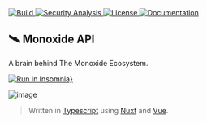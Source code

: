 <a href="https://github.com/BMO-technocorner/monoxide-api/actions/workflows/cloudflare.yml">
  <img src="https://img.shields.io/github/workflow/status/BMO-technocorner/monoxide-api/Cloudflare%20Deployment?label=build" alt="Build"/>
</a>
<a href="https://github.com/BMO-technocorner/monoxide-api/actions/workflows/codeql-analysis.yml">
  <img src="https://img.shields.io/github/workflow/status/BMO-technocorner/monoxide-api/CodeQL?label=security" alt="Security Analysis"/>
</a>
<a href="https://github.com/BMO-technocorner/monoxide-api/blob/master/LICENSE">
  <img src="https://img.shields.io/github/license/BMO-technocorner/monoxide-api" alt="License"/>
</a>
<a href="https://insomnia.rest">
    <img alt="Documentation" src="https://img.shields.io/badge/%20docs-insomnia-blueviolet"/>
</a>

## :artificial_satellite: Monoxide API

A brain behind The Monoxide Ecosystem.

[![Run in Insomnia}](https://insomnia.rest/images/run.svg)](https://insomnia.rest/run/?label=Monoxide&uri=https%3A%2F%2Fapi-monoxide.ezralazuardy.com%2Fv1%2FMonoxide.json)

![image](https://user-images.githubusercontent.com/24422019/161047593-0ba0604a-c7df-4ed9-9bef-64e48c2bb561.png)

> Written in [Typescript](https://www.typescriptlang.org) using [Nuxt](https://v3.nuxtjs.org) and [Vue](https://vuejs.org).

